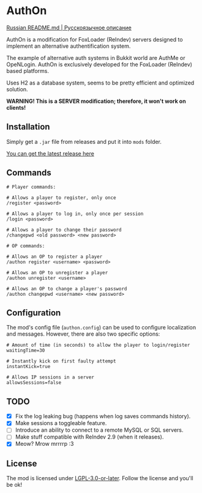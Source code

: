 # AuthOn

[Russian README.md | Русскоязычное описание](https://codeberg.org/tracystacktrace/authon/src/branch/main/README-RU.md)

AuthOn is a modification for FoxLoader (ReIndev) servers designed to implement an alternative authentification system.

The example of alternative auth systems in Bukkit world are AuthMe or OpeNLogin. AuthOn is exclusively developed for the FoxLoader (ReIndev) based platforms.

Uses H2 as a database system, seems to be pretty efficient and optimized solution.

**WARNING! This is a SERVER modification; therefore, it won't work on clients!**

## Installation

Simply get a `.jar` file from releases and put it into `mods` folder.

[You can get the latest release here](https://codeberg.org/tracystacktrace/authon/releases)

## Commands

```
# Player commands:

# Allows a player to register, only once
/register <password>

# Allows a player to log in, only once per session
/login <password>

# Allows a player to change their password
/changepwd <old password> <new password>
```

```
# OP commands:

# Allows an OP to register a player
/authon register <username> <password>

# Allows an OP to unregister a player
/authon unregister <username>

# Allows an OP to change a player's password
/authon changepwd <username> <new password>
```

## Configuration

The mod's config file (`authon.config`) can be used to configure localization and messages. However, there are also two specific options:

```properties
# Amount of time (in seconds) to allow the player to login/register
waitingTime=30

# Instantly kick on first faulty attempt
instantKick=true

# Allows IP sessions in a server
allowsSessions=false
```

## TODO

- [X] Fix the log leaking bug (happens when log saves commands history).
- [X] Make sessions a toggleable feature.
- [ ] Introduce an ability to connect to a remote MySQL or SQL servers.
- [ ] Make stuff compatible with ReIndev 2.9 (when it releases).
- [X] Meow? Mrow mrrrrp :3

## License

The mod is licensed under [LGPL-3.0-or-later](https://codeberg.org/tracystacktrace/authon/src/branch/main/LICENSE). Follow the license and you'll be ok!